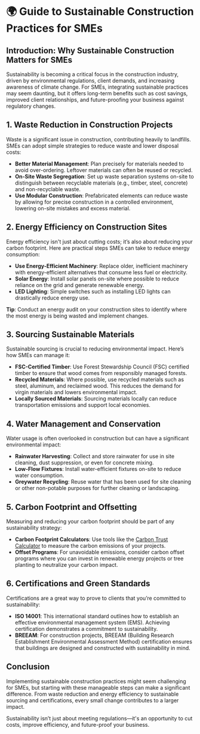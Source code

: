 # 🌍 Guide to Sustainable Construction Practices for SMEs

## Introduction: Why Sustainable Construction Matters for SMEs
Sustainability is becoming a critical focus in the construction industry, driven by environmental regulations, client demands, and increasing awareness of climate change. For SMEs, integrating sustainable practices may seem daunting, but it offers long-term benefits such as cost savings, improved client relationships, and future-proofing your business against regulatory changes.

## 1. Waste Reduction in Construction Projects
Waste is a significant issue in construction, contributing heavily to landfills. SMEs can adopt simple strategies to reduce waste and lower disposal costs:
- **Better Material Management**: Plan precisely for materials needed to avoid over-ordering. Leftover materials can often be reused or recycled.
- **On-Site Waste Segregation**: Set up waste separation systems on-site to distinguish between recyclable materials (e.g., timber, steel, concrete) and non-recyclable waste.
- **Use Modular Construction**: Prefabricated elements can reduce waste by allowing for precise construction in a controlled environment, lowering on-site mistakes and excess material.

## 2. Energy Efficiency on Construction Sites
Energy efficiency isn't just about cutting costs; it’s also about reducing your carbon footprint. Here are practical steps SMEs can take to reduce energy consumption:
- **Use Energy-Efficient Machinery**: Replace older, inefficient machinery with energy-efficient alternatives that consume less fuel or electricity.
- **Solar Energy**: Install solar panels on-site where possible to reduce reliance on the grid and generate renewable energy.
- **LED Lighting**: Simple switches such as installing LED lights can drastically reduce energy use.

**Tip**: Conduct an energy audit on your construction sites to identify where the most energy is being wasted and implement changes.

## 3. Sourcing Sustainable Materials
Sustainable sourcing is crucial to reducing environmental impact. Here’s how SMEs can manage it:
- **FSC-Certified Timber**: Use Forest Stewardship Council (FSC) certified timber to ensure that wood comes from responsibly managed forests.
- **Recycled Materials**: Where possible, use recycled materials such as steel, aluminum, and reclaimed wood. This reduces the demand for virgin materials and lowers environmental impact.
- **Locally Sourced Materials**: Sourcing materials locally can reduce transportation emissions and support local economies.

## 4. Water Management and Conservation
Water usage is often overlooked in construction but can have a significant environmental impact:
- **Rainwater Harvesting**: Collect and store rainwater for use in site cleaning, dust suppression, or even for concrete mixing.
- **Low-Flow Fixtures**: Install water-efficient fixtures on-site to reduce water consumption.
- **Greywater Recycling**: Reuse water that has been used for site cleaning or other non-potable purposes for further cleaning or landscaping.

## 5. Carbon Footprint and Offsetting
Measuring and reducing your carbon footprint should be part of any sustainability strategy:
- **Carbon Footprint Calculators**: Use tools like the [Carbon Trust Calculator](https://www.carbontrust.com/resources/tools) to measure the carbon emissions of your projects.
- **Offset Programs**: For unavoidable emissions, consider carbon offset programs where you can invest in renewable energy projects or tree planting to neutralize your carbon impact.

## 6. Certifications and Green Standards
Certifications are a great way to prove to clients that you’re committed to sustainability:
- **ISO 14001**: This international standard outlines how to establish an effective environmental management system (EMS). Achieving certification demonstrates a commitment to sustainability.
- **BREEAM**: For construction projects, BREEAM (Building Research Establishment Environmental Assessment Method) certification ensures that buildings are designed and constructed with sustainability in mind.

## Conclusion
Implementing sustainable construction practices might seem challenging for SMEs, but starting with these manageable steps can make a significant difference. From waste reduction and energy efficiency to sustainable sourcing and certifications, every small change contributes to a larger impact.

Sustainability isn’t just about meeting regulations—it's an opportunity to cut costs, improve efficiency, and future-proof your business.
